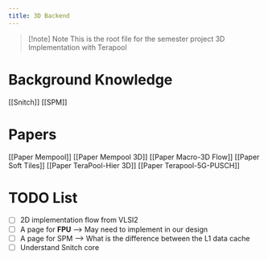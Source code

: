 ```yaml
---
title: 3D Backend
---
```


> [!note] Note
> This is the root file for the semester project 3D Implementation with Terapool

# Background Knowledge
[[Snitch]]
[[SPM]]
# Papers
[[Paper Mempool]]
[[Paper Mempool 3D]]
	[[Paper Macro-3D Flow]]
[[Paper Soft Tiles]]
[[Paper TeraPool-Hier 3D]]
[[Paper Terapool-5G-PUSCH]]
# TODO List
- [ ] 2D implementation flow from VLSI2
- [ ] A page for **FPU** --> May need to implement in our design
- [ ] A page for SPM --> What is the difference between the L1 data cache
- [ ] Understand Snitch core